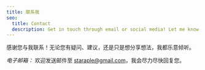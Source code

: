 ```yaml
---
title: 联系我
seo:
  title: Contact
  description: Get in touch through email or social media! Let me know how I can help.
---
```


感谢您与我联系！无论您有疑问、建议，还是只是想分享想法，我都乐意倾听。

_电子邮箱：_
欢迎发送邮件至 [staraple@gmail.com](mailto:staraple@gmail.com)，我会尽力尽快回复您。
